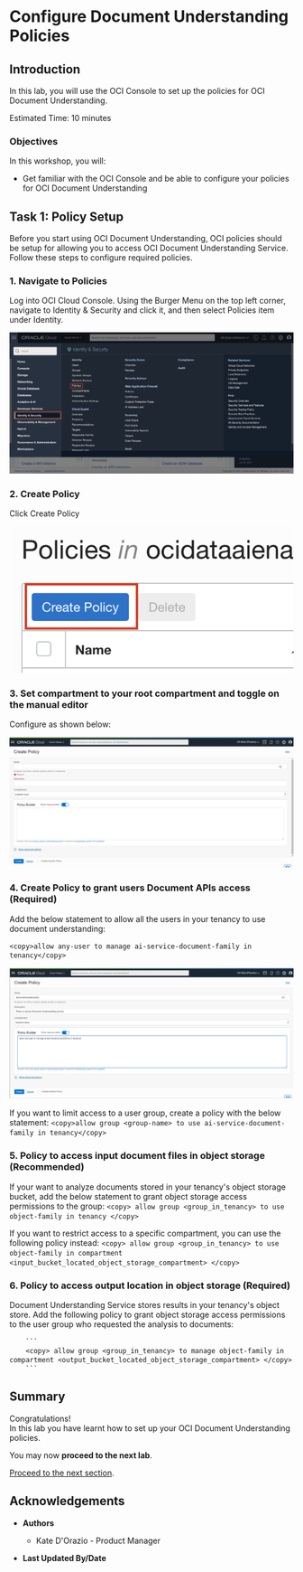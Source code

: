 # Configure Document Understanding Policies

## Introduction

In this lab, you will use the OCI Console to set up the policies for OCI Document Understanding.

Estimated Time: 10 minutes


### Objectives

In this workshop, you will:

* Get familiar with the OCI Console and be able to configure your policies for OCI Document Understanding

## **Task 1:** Policy Setup
Before you start using OCI Document Understanding, OCI policies should be setup for allowing you to access OCI Document Understanding Service. Follow these steps to configure required policies.

### 1. Navigate to Policies
Log into OCI Cloud Console. Using the Burger Menu on the top left corner, navigate to Identity & Security and click it, and then select Policies item under Identity.

![OCI Hamburger menu](./images/policy1.png)

### 2. Create Policy

Click Create Policy

![OCI Create policy](./images/policy2.png)

### 3. Set compartment to your root compartment and toggle on the manual editor
    
Configure as shown below: 

![OCI Create policy](./images/policy3.PNG)

### 4. Create Policy to grant users Document APIs access (Required)

Add the below statement to allow all the users in your tenancy to use document understanding:
```
<copy>allow any-user to manage ai-service-document-family in tenancy</copy>
```

![OCI Create policy screen](./images/policy4.PNG)

If you want to limit access to a user group, create a policy with the below statement:
        ```
        <copy>allow group <group-name> to use ai-service-document-family in tenancy</copy>
        ```

### 5. Policy to access input document files in object storage (Recommended)

If your want to analyze documents stored in your tenancy's object storage bucket, add the below statement to grant object storage access permissions to the group:
        ```
        <copy> allow group <group_in_tenancy> to use object-family in tenancy </copy>
        ```
    
If you want to restrict access to a specific compartment, you can use the following policy instead: 
        ```
        <copy> allow group <group_in_tenancy> to use object-family in compartment <input_bucket_located_object_storage_compartment> </copy>
        ```

### 6. Policy to access output location in object storage (Required)

Document Understanding Service stores results in your tenancy's object store. Add the following policy to grant object storage access permissions to the user group who requested the analysis to documents:

        ```
        <copy> allow group <group_in_tenancy> to manage object-family in compartment <output_bucket_located_object_storage_compartment> </copy>
        ```
## **Summary**

Congratulations! </br>
In this lab you have learnt how to set up your OCI Document Understanding policies.

You may now **proceed to the next lab**.

[Proceed to the next section](#next).

## Acknowledgements
* **Authors**
    * Kate D'Orazio - Product Manager


* **Last Updated By/Date**
